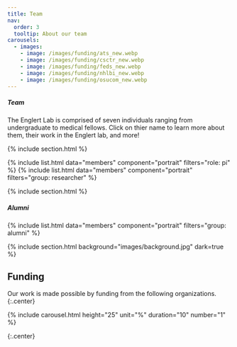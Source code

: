 ```yaml
---
title: Team
nav:
  order: 3
  tooltip: About our team
carousels:
  - images: 
    - image: /images/funding/ats_new.webp
    - image: /images/funding/csctr_new.webp
    - image: /images/funding/feds_new.webp
    - image: /images/funding/nhlbi_new.webp
    - image: /images/funding/osucom_new.webp
---
```


<h5>Team</h5>

The Englert Lab is comprised of seven individuals ranging from undergraduate to medical fellows. Click on thier name to learn more about them, their work in the Englert lab, and more!

{% include section.html %}

{% include list.html data="members" component="portrait" filters="role: pi" %}
{% include list.html data="members" component="portrait" filters="group: researcher" %}

{% include section.html %}

<h5>Alumni</h5>

{% include list.html data="members" component="portrait" filters="group: alumni" %}


{% include section.html background="images/background.jpg" dark=true %}

## Funding

Our work is made possible by funding from the following organizations.
{:.center}

{% include carousel.html height="25" unit="%" duration="10" number="1" %}

{:.center}
